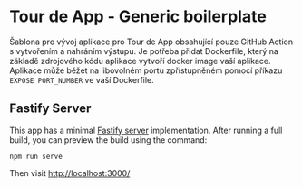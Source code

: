# Tour de App - Generic boilerplate

Šablona pro vývoj aplikace pro Tour de App obsahující pouze GitHub Action s vytvořením a nahráním výstupu.
Je potřeba přidat Dockerfile, který na základě zdrojového kódu aplikace vytvoří docker image vaší aplikace. 
Aplikace může běžet na libovolném portu zpřístupněném pomocí příkazu `EXPOSE PORT_NUMBER` ve vaší Dockerfile.

## Fastify Server

This app has a minimal [Fastify server](https://fastify.dev/) implementation. After running a full build, you can preview the build using the command:

```
npm run serve
```

Then visit [http://localhost:3000/](http://localhost:3000/)
